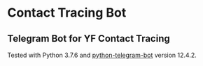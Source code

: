 # Contact Tracing Bot
## Telegram Bot for YF Contact Tracing

<p>Tested with Python 3.7.6 and <a href="https://github.com/python-telegram-bot/python-telegram-bot">python-telegram-bot</a> version 12.4.2.</p>
